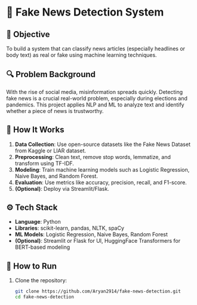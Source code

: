 # 📰 Fake News Detection System

## 📌 Objective
To build a system that can classify news articles (especially headlines or body text) as real or fake using machine learning techniques.

## 🔍 Problem Background
With the rise of social media, misinformation spreads quickly. Detecting fake news is a crucial real-world problem, especially during elections and pandemics. This project applies NLP and ML to analyze text and identify whether a piece of news is trustworthy.

## 🧠 How It Works
1. **Data Collection**: Use open-source datasets like the Fake News Dataset from Kaggle or LIAR dataset.
2. **Preprocessing**: Clean text, remove stop words, lemmatize, and transform using TF-IDF.
3. **Modeling**: Train machine learning models such as Logistic Regression, Naive Bayes, and Random Forest.
4. **Evaluation**: Use metrics like accuracy, precision, recall, and F1-score.
5. **(Optional)**: Deploy via Streamlit/Flask.

## ⚙️ Tech Stack
- **Language**: Python
- **Libraries**: scikit-learn, pandas, NLTK, spaCy
- **ML Models**: Logistic Regression, Naive Bayes, Random Forest
- **(Optional)**: Streamlit or Flask for UI, HuggingFace Transformers for BERT-based modeling

## 🚀 How to Run
1. Clone the repository:
   ```bash
   git clone https://github.com/Aryan2914/fake-news-detection.git
   cd fake-news-detection
